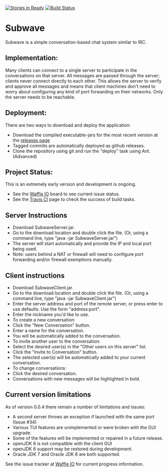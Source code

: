 [![Stories in Ready](https://badge.waffle.io/tanndev/Subwave.png?label=ready&title=Ready)](https://waffle.io/tanndev/Subwave)
[![Build Status](https://travis-ci.org/tanndev/Subwave.svg?branch=master)](https://travis-ci.org/tanndev/Subwave)
# Subwave
Subwave is a simple conversation-based chat system similar to IRC.

## Implementation:
Many clients can connect to a single server to participate in the conversations on that server.
All messages are passed through the server; clients never connect directly to each other.
This allows the server to verify and approve all messages and means that client machines don't need to worry about
configuring any kind of port forwarding on their networks. Only the server needs to be reachable.

## Deployment:
There are two ways to download and deploy the application:
- Download the compiled executable-jars for the most recent version at the [releases page](www.github.com/tanndev/Subwave/releases)
 - Tagged commits are automatically deployed as github releases.
- Clone the repository using git and run the "deploy" task using Ant. (Advanced)

## Project Status:
This is an extremely early version and development is ongoing.
- See the [Waffle IO](https://waffle.io/tanndev/Subwave) board to see current issue status.
- See the [Travis CI](https://travis-ci.org/tanndev/Subwave) page to check the success of build tasks.

## Server Instructions
- Download SubwaveServer.jar.
- Go to the download location and double click the file. (Or, using a command line, type "java -jar SubwaveServer.jar")
- The server will start automatically and provide the IP and local port being used.
- Note: users behind a NAT or firewall will need to configure port forwarding and/or firewall exemptions manually.

## Client instructions
- Download SubwaveClient.jar.
- Go to the download location and double click the file. (Or, using a command line, type "java -jar SubwaveClient.jar")
- Enter the server address and port of the remote server, or press enter to use defaults. Use the form "address:port".
- Enter the nickname you'd like to use.
- To create a new conversation:
 - Click the "New Conversation" button.
 - Enter a name for the conversation.
 - You will be automatically added to the conversation.
- To invite another user to the conversation:
 - Select the desired user(s) in the "Other users on this server" list.
 - Click the "Invite to Conversation" button.
 - The selected user(s) will be automatically added to your current conversation.
- To change conversations:
 - Click the desired conversation.
 - Conversations with new messages will be highlighted in bold.

## Current version limitations
As of version 0.0.4 there remain a number of limitations and issues:
- A second server throws an exception if launched with the same port (Issue #34)
- Various TUI features are unimplemented or were broken with the GUI upgrade.
 - Some of the features will be implemented or repaired in a future release.
- openJDK 6 is not compatible with the client GUI
 - openJDK 6 support may be restored during development.
 - Oracle JDK 7 and Oracle JDK 8 are both supported.

See the issue tracker at [Waffle IO](https://waffle.io/tanndev/Subwave) for current progress information.


